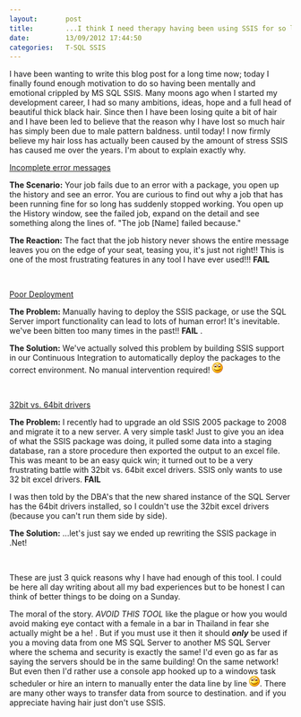 ```yaml
---
layout:       post
title:        ...I think I need therapy having been using SSIS for so long
date:         13/09/2012 17:44:50
categories:   T-SQL SSIS
---
```


I have been wanting to write this blog post for a long time now; today I finally found enough motivation to do so having been mentally and emotional crippled by MS SQL SSIS. Many moons ago when I started my development career, I had so many ambitions, ideas, hope and a full head of beautiful thick black hair. Since then I have been losing quite a bit of hair and I have been led to believe that the reason why I have lost so much hair has simply been due to male pattern baldness. until today! I now firmly believe my hair loss has actually been caused by the amount of stress SSIS has caused me over the years. I'm about to explain exactly why.

<!--more-->

<span style="text-decoration:underline;">Incomplete error messages</span>

**The Scenario:** Your job fails due to an error with a package, you open up the history and see an error. You are curious to find out why a job that has been running fine for so long has suddenly stopped working. You open up the History window, see the failed job, expand on the detail and see something along the lines of. "The job [Name] failed because."

**The Reaction:** The fact that the job history never shows the entire message leaves you on the edge of your seat, teasing you, it's just not right!! This is one of the most frustrating features in any tool I have ever used!!! **FAIL**

&nbsp;

<span style="text-decoration:underline;">Poor Deployment</span>

**The Problem:** Manually having to deploy the SSIS package, or use the SQL Server import functionality can lead to lots of human error! It's inevitable. we've been bitten too many times in the past!! **FAIL** .

**The Solution:** We've actually solved this problem by building SSIS support in our Continuous Integration to automatically deploy the packages to the correct environment. No manual intervention required! <img class="wlEmoticon wlEmoticon-smile" style="border-style:none;" alt="Smile" src="/assets/content/197_wlEmoticon-smile.png" />

&nbsp;

<span style="text-decoration:underline;">32bit vs. 64bit drivers</span>

**The Problem:** I recently had to upgrade an old SSIS 2005 package to 2008 and migrate it to a new server. A very simple task! Just to give you an idea of what the SSIS package was doing, it pulled some data into a staging database, ran a store procedure then exported the output to an excel file. This was meant to be an easy quick win; it turned out to be a very frustrating battle with 32bit vs. 64bit excel drivers. SSIS only wants to use 32 bit excel drivers. **FAIL**

I was then told by the DBA's that the new shared instance of the SQL Server has the 64bit drivers installed, so I couldn't use the 32bit excel drivers (because you can't run them side by side).

**The Solution:** ...let's just say we ended up rewriting the SSIS package in .Net!

&nbsp;

These are just 3 quick reasons why I have had enough of this tool. I could be here all day writing about all my bad experiences but to be honest I can think of better things to be doing on a Sunday.

The moral of the story. *AVOID THIS TOOL* like the plague or how you would avoid making eye contact with a female in a bar in Thailand in fear she actually might be a he! . But if you must use it then it should ***only*** be used if you a moving data from one MS SQL Server to another MS SQL Server where the schema and security is exactly the same! I'd even go as far as saying the servers should be in the same building! On the same network! But even then I'd rather use a console app hooked up to a windows task scheduler or hire an intern to manually enter the data line by line <img class="wlEmoticon wlEmoticon-smile" style="border-style:none;" alt="Smile" src="/assets/content/197_wlEmoticon-smile.png" />. There are many other ways to transfer data from source to destination. and if you appreciate having hair just don't use SSIS.